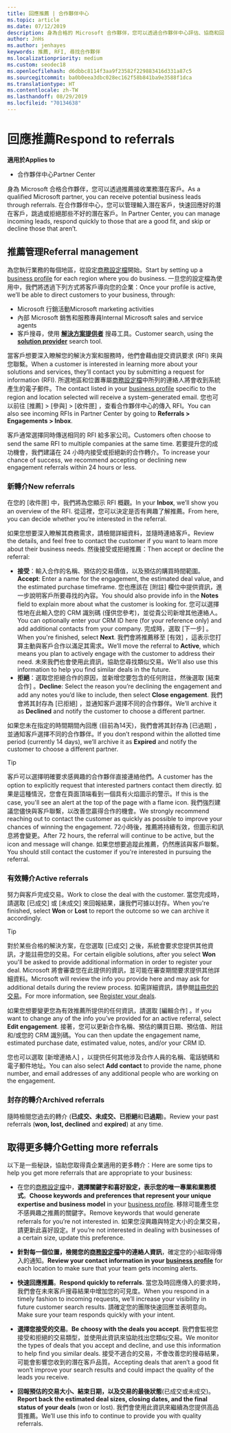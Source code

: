 ```yaml
---
title: 回應推薦 | 合作夥伴中心
ms.topic: article
ms.date: 07/12/2019
description: 身為合格的 Microsoft 合作夥伴，您可以透過合作夥伴中心評估、協商和回應推薦。
author: JnHs
ms.author: jenhayes
keywords: 推薦, RFI, 尋找合作夥伴
ms.localizationpriority: medium
ms.custom: seodec18
ms.openlocfilehash: d6dbbc8114f3aa9f23582f229883416d331a87c5
ms.sourcegitcommit: ba0b0eea3dbc028ec162f58b841ba9e3588f1dca
ms.translationtype: HT
ms.contentlocale: zh-TW
ms.lasthandoff: 08/29/2019
ms.locfileid: "70134638"
---
```

# <a name="respond-to-referrals"></a><span data-ttu-id="4cf92-104">回應推薦</span><span class="sxs-lookup"><span data-stu-id="4cf92-104">Respond to referrals</span></span>

<span data-ttu-id="4cf92-105">**適用於**</span><span class="sxs-lookup"><span data-stu-id="4cf92-105">**Applies to**</span></span>

-  <span data-ttu-id="4cf92-106">合作夥伴中心</span><span class="sxs-lookup"><span data-stu-id="4cf92-106">Partner Center</span></span>

<span data-ttu-id="4cf92-107">身為 Microsoft 合格合作夥伴，您可以透過推薦接收業務潛在客戶。</span><span class="sxs-lookup"><span data-stu-id="4cf92-107">As a qualified Microsoft partner, you can receive potential business leads through referrals.</span></span> <span data-ttu-id="4cf92-108">在合作夥伴中心，您可以管理輸入潛在客戶，快速回應好的潛在客戶，跳過或拒絕那些不好的潛在客戶。</span><span class="sxs-lookup"><span data-stu-id="4cf92-108">In Partner Center, you can manage incoming leads, respond quickly to those that are a good fit, and skip or decline those that aren’t.</span></span> 

## <a name="referral-management"></a><span data-ttu-id="4cf92-109">推薦管理</span><span class="sxs-lookup"><span data-stu-id="4cf92-109">Referral management</span></span>

<span data-ttu-id="4cf92-110">為您執行業務的每個地區，從設定[商務設定檔](create-a-marketing-profile.md)開始。</span><span class="sxs-lookup"><span data-stu-id="4cf92-110">Start by setting up a [business profile](create-a-marketing-profile.md) for each region where you do business.</span></span> <span data-ttu-id="4cf92-111">一旦您的設定檔為使用中，我們將透過下列方式將客戶導向您的企業：</span><span class="sxs-lookup"><span data-stu-id="4cf92-111">Once your profile is active, we’ll be able to direct customers to your business, through:</span></span>

*  <span data-ttu-id="4cf92-112">Microsoft 行銷活動</span><span class="sxs-lookup"><span data-stu-id="4cf92-112">Microsoft marketing activities</span></span>
*  <span data-ttu-id="4cf92-113">內部 Microsoft 銷售和服務專員</span><span class="sxs-lookup"><span data-stu-id="4cf92-113">Internal Microsoft sales and service agents</span></span>
*  <span data-ttu-id="4cf92-114">客戶搜尋，使用 **[解決方案提供者](https://www.microsoft.com/solution-providers/home)** 搜尋工具。</span><span class="sxs-lookup"><span data-stu-id="4cf92-114">Customer search, using the **[solution provider](https://www.microsoft.com/solution-providers/home)** search tool.</span></span>

<span data-ttu-id="4cf92-115">當客戶想要深入瞭解您的解決方案和服務時，他們會藉由提交資訊要求 (RFI) 來與您聯繫。</span><span class="sxs-lookup"><span data-stu-id="4cf92-115">When a customer is interested in learning more about your solutions and services, they’ll contact you by submitting a request for information (RFI).</span></span> <span data-ttu-id="4cf92-116">所選地區和位置專屬[商務設定檔](create-a-marketing-profile.md)中所列的連絡人將會收到系統產生的電子郵件。</span><span class="sxs-lookup"><span data-stu-id="4cf92-116">The contact listed in your [business profile](create-a-marketing-profile.md) specific to the region and location selected will receive a system-generated email.</span></span> <span data-ttu-id="4cf92-117">您也可以前往 [推薦] > [參與] > [收件匣]  ，查看合作夥伴中心的傳入 RFI。</span><span class="sxs-lookup"><span data-stu-id="4cf92-117">You can also see incoming RFIs in Partner Center by going to **Referrals > Engagements > Inbox**.</span></span>

<span data-ttu-id="4cf92-118">客戶通常選擇同時傳送相同的 RFI 給多家公司。</span><span class="sxs-lookup"><span data-stu-id="4cf92-118">Customers often choose to send the same RFI to multiple companies at the same time.</span></span> <span data-ttu-id="4cf92-119">若要提升您的成功機會，我們建議在 24 小時内接受或拒絕新的合作轉介。</span><span class="sxs-lookup"><span data-stu-id="4cf92-119">To increase your chance of success, we recommend accepting or declining new engagement referrals within 24 hours or less.</span></span>

### <a name="new-referrals"></a><span data-ttu-id="4cf92-120">新轉介</span><span class="sxs-lookup"><span data-stu-id="4cf92-120">New referrals</span></span>

<span data-ttu-id="4cf92-121">在您的 [收件匣]  中，我們將為您顯示 RFI 概觀。</span><span class="sxs-lookup"><span data-stu-id="4cf92-121">In your **Inbox**, we’ll show you an overview of the RFI.</span></span> <span data-ttu-id="4cf92-122">從這裡，您可以決定是否有興趣了解推薦。</span><span class="sxs-lookup"><span data-stu-id="4cf92-122">From here, you can decide whether you’re interested in the referral.</span></span>

<span data-ttu-id="4cf92-123">如果您想要深入瞭解其商務需求，請檢閱詳細資料，並隨時連絡客戶。</span><span class="sxs-lookup"><span data-stu-id="4cf92-123">Review the details, and feel free to contact the customer if you want to learn more about their business needs.</span></span> <span data-ttu-id="4cf92-124">然後接受或拒絕推薦：</span><span class="sxs-lookup"><span data-stu-id="4cf92-124">Then accept or decline the referral:</span></span>

*  <span data-ttu-id="4cf92-125">**接受**：輸入合作的名稱、預估的交易價值，以及預估的購買時間範圍。</span><span class="sxs-lookup"><span data-stu-id="4cf92-125">**Accept**: Enter a name for the engagement, the estimated deal value, and the estimated purchase timeframe.</span></span> <span data-ttu-id="4cf92-126">您也應該在 [附註]  欄位中提供資訊，進一步說明客戶所要尋找的內容。</span><span class="sxs-lookup"><span data-stu-id="4cf92-126">You should also provide info in the **Notes** field to explain more about what the customer is looking for.</span></span> <span data-ttu-id="4cf92-127">您可以選擇性地在此輸入您的 CRM 識別碼 (僅供您參考)，並從貴公司新增其他連絡人。</span><span class="sxs-lookup"><span data-stu-id="4cf92-127">You can optionally enter your CRM ID here (for your reference only) and add additional contacts from your company.</span></span> <span data-ttu-id="4cf92-128">完成時，選取 [下一步]  。</span><span class="sxs-lookup"><span data-stu-id="4cf92-128">When you're finished, select **Next**.</span></span> <span data-ttu-id="4cf92-129">我們會將推薦移至 [有效]  ，這表示您打算主動與客戶合作以滿足其需求。</span><span class="sxs-lookup"><span data-stu-id="4cf92-129">We’ll move the referral to **Active**, which means you plan to actively engage with the customer to address their need.</span></span> <span data-ttu-id="4cf92-130">未來我們也會使用此資訊，協助您尋找類似交易。</span><span class="sxs-lookup"><span data-stu-id="4cf92-130">We’ll also use this information to help you find similar deals in the future.</span></span>
*  <span data-ttu-id="4cf92-131">**拒絕**：選取您拒絕合作的原因，並新增您要包含的任何附註，然後選取 [結束合作]  。</span><span class="sxs-lookup"><span data-stu-id="4cf92-131">**Decline**: Select the reason you’re declining the engagement and add any notes you’d like to include, then select **Close engagement**.</span></span> <span data-ttu-id="4cf92-132">我們會將其封存為 [已拒絕]  ，並通知客戶選擇不同的合作夥伴。</span><span class="sxs-lookup"><span data-stu-id="4cf92-132">We’ll archive it as **Declined** and notify the customer to choose a different partner.</span></span>

<span data-ttu-id="4cf92-133">如果您未在指定的時間期間內回應 (目前為14天)，我們會將其封存為 [已過期]  ，並通知客戶選擇不同的合作夥伴。</span><span class="sxs-lookup"><span data-stu-id="4cf92-133">If you don’t respond within the allotted time period (currently 14 days), we’ll archive it as **Expired** and notify the customer to choose a different partner.</span></span>

> [!TIP]
> <span data-ttu-id="4cf92-134">客戶可以選擇明確要求感興趣的合作夥伴直接連絡他們。</span><span class="sxs-lookup"><span data-stu-id="4cf92-134">A customer has the option to explicitly request that interested partners contact them directly.</span></span> <span data-ttu-id="4cf92-135">如果是這種情況，您會在頁面頂端看到一個具有火焰圖示的警示。</span><span class="sxs-lookup"><span data-stu-id="4cf92-135">If this is the case, you'll see an alert at the top of the page with a flame icon.</span></span> <span data-ttu-id="4cf92-136">我們強烈建議您儘快與客戶聯繫，以改善您贏得合作的機會。</span><span class="sxs-lookup"><span data-stu-id="4cf92-136">We strongly recommend reaching out to contact the customer as quickly as possible to improve your chances of winning the engagement.</span></span> <span data-ttu-id="4cf92-137">72小時後，推薦將持續有效，但圖示和訊息將會變更。</span><span class="sxs-lookup"><span data-stu-id="4cf92-137">After 72 hours, the referral will continue to be active, but the icon and message will change.</span></span> <span data-ttu-id="4cf92-138">如果您想要追蹤此推薦，仍然應該與客戶聯繫。</span><span class="sxs-lookup"><span data-stu-id="4cf92-138">You should still contact the customer if you're interested in pursuing the referral.</span></span>

### <a name="active-referrals"></a><span data-ttu-id="4cf92-139">有效轉介</span><span class="sxs-lookup"><span data-stu-id="4cf92-139">Active referrals</span></span>

<span data-ttu-id="4cf92-140">努力與客戶完成交易。</span><span class="sxs-lookup"><span data-stu-id="4cf92-140">Work to close the deal with the customer.</span></span> <span data-ttu-id="4cf92-141">當您完成時，請選取 [已成交]  或 [未成交]  來回報結果，讓我們可據以封存。</span><span class="sxs-lookup"><span data-stu-id="4cf92-141">When you're finished, select **Won** or **Lost** to report the outcome so we can archive it accordingly.</span></span>

> [!TIP]
> <span data-ttu-id="4cf92-142">對於某些合格的解決方案，在您選取 [已成交]  之後，系統會要求您提供其他資訊，才能註冊您的交易。</span><span class="sxs-lookup"><span data-stu-id="4cf92-142">For certain eligible solutions, after you select **Won** you'll be asked to provide additional information in order to register your deal.</span></span> <span data-ttu-id="4cf92-143">Microsoft 將會審查您在此提供的資訊，並可能在審查期間要求提供其他詳細資料。</span><span class="sxs-lookup"><span data-stu-id="4cf92-143">Microsoft will review the info you provide here and may ask for additional details during the review process.</span></span> <span data-ttu-id="4cf92-144">如需詳細資訊，請參閱[註冊您的交易](register-deals.md)。</span><span class="sxs-lookup"><span data-stu-id="4cf92-144">For more information, see [Register your deals](register-deals.md).</span></span>

<span data-ttu-id="4cf92-145">如果您想要變更您為有效推薦所提供的任何資訊，請選取 [編輯合作]  。</span><span class="sxs-lookup"><span data-stu-id="4cf92-145">If you want to change any of the info you’ve provided for an active referral, select **Edit engagement**.</span></span> <span data-ttu-id="4cf92-146">接著，您可以更新合作名稱、預估的購買日期、預估值、附註和/或您的 CRM 識別碼。</span><span class="sxs-lookup"><span data-stu-id="4cf92-146">You can then update the engagement name, estimated purchase date, estimated value, notes, and/or your CRM ID.</span></span>

<span data-ttu-id="4cf92-147">您也可以選取 [新增連絡人]  ，以提供任何其他涉及合作人員的名稱、電話號碼和電子郵件地址。</span><span class="sxs-lookup"><span data-stu-id="4cf92-147">You can also select **Add contact** to provide the name, phone number, and email addresses of any additional people who are working on the engagement.</span></span>


### <a name="archived-referrals"></a><span data-ttu-id="4cf92-148">封存的轉介</span><span class="sxs-lookup"><span data-stu-id="4cf92-148">Archived referrals</span></span>

<span data-ttu-id="4cf92-149">隨時檢閱您過去的轉介 (**已成交、未成交、已拒絕**和**已過期**)。</span><span class="sxs-lookup"><span data-stu-id="4cf92-149">Review your past referrals (**won, lost, declined** and **expired**) at any time.</span></span> 

## <a name="getting-more-referrals"></a><span data-ttu-id="4cf92-150">取得更多轉介</span><span class="sxs-lookup"><span data-stu-id="4cf92-150">Getting more referrals</span></span>

<span data-ttu-id="4cf92-151">以下是一些秘訣，協助您取得貴企業適用的更多轉介：</span><span class="sxs-lookup"><span data-stu-id="4cf92-151">Here are some tips to help you get more referrals that are appropriate to your business:</span></span>

*  <span data-ttu-id="4cf92-152">在您的[商務設定檔](create-a-marketing-profile.md)中，**選擇關鍵字和喜好設定，表示您的唯一專業和業務模式**。</span><span class="sxs-lookup"><span data-stu-id="4cf92-152">**Choose keywords and preferences that represent your unique expertise and business model** in your [business profile](create-a-marketing-profile.md).</span></span> <span data-ttu-id="4cf92-153">移除可能產生您不感興趣之推薦的關鍵字。</span><span class="sxs-lookup"><span data-stu-id="4cf92-153">Remove keywords that would generate referrals for you’re not interested in.</span></span> <span data-ttu-id="4cf92-154">如果您沒興趣與特定大小的企業交易，請更新此喜好設定。</span><span class="sxs-lookup"><span data-stu-id="4cf92-154">If you’re not interested in dealing with businesses of a certain size, update this preference.</span></span>

*  <span data-ttu-id="4cf92-155">**針對每一個位置，檢閱您的[商務設定檔](create-a-marketing-profile.md)中的連絡人資訊**，確定您的小組取得傳入的通知。</span><span class="sxs-lookup"><span data-stu-id="4cf92-155">**Review your contact information in your [business profile](create-a-marketing-profile.md)** for each location to make sure that your team gets incoming alerts.</span></span>

*  <span data-ttu-id="4cf92-156">**快速回應推薦**。</span><span class="sxs-lookup"><span data-stu-id="4cf92-156">**Respond quickly to referrals**.</span></span> <span data-ttu-id="4cf92-157">當您及時回應傳入的要求時，我們會在未來客戶搜尋結果中增加您的可見度。</span><span class="sxs-lookup"><span data-stu-id="4cf92-157">When you respond in a timely fashion to incoming requests, we’ll increase your visibility in future customer search results.</span></span> <span data-ttu-id="4cf92-158">請確定您的團隊快速回應並表明意向。</span><span class="sxs-lookup"><span data-stu-id="4cf92-158">Make sure your team responds quickly with your intent.</span></span>

*  <span data-ttu-id="4cf92-159">**選擇您接受的交易**。</span><span class="sxs-lookup"><span data-stu-id="4cf92-159">**Be choosy with the deals you accept**.</span></span> <span data-ttu-id="4cf92-160">我們會監視您接受和拒絕的交易類型，並使用此資訊來協助找出您類似交易。</span><span class="sxs-lookup"><span data-stu-id="4cf92-160">We monitor the types of deals that you accept and decline, and use this information to help find you similar deals.</span></span> <span data-ttu-id="4cf92-161">接受不適合的交易，不會改善您的搜尋結果，可能會影響您收到的潛在客戶品質。</span><span class="sxs-lookup"><span data-stu-id="4cf92-161">Accepting deals that aren’t a good fit won’t improve your search results and could impact the quality of the leads you receive.</span></span>

*  <span data-ttu-id="4cf92-162">**回報預估的交易大小、結束日期，以及交易的最後狀態**(已成交或未成交)。</span><span class="sxs-lookup"><span data-stu-id="4cf92-162">**Report back the estimated deal sizes, closing dates, and the final status of your deals** (won or lost).</span></span> <span data-ttu-id="4cf92-163">我們會使用此資訊來繼續為您提供高品質推薦。</span><span class="sxs-lookup"><span data-stu-id="4cf92-163">We’ll use this info to continue to provide you with quality referrals.</span></span>
